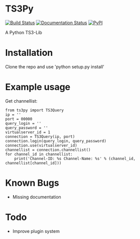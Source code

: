 TS3Py
=====
[![Build Status](https://travis-ci.org/Thor77/TS3Py.svg?branch=master)](https://travis-ci.org/Thor77/TS3Py) [![Documentation Status](https://readthedocs.org/projects/ts3py/badge/?version=latest)](http://ts3py.readthedocs.org/en/latest/?badge=latest) [![PyPI](https://img.shields.io/pypi/v/TS3Py.svg)](https://pypi.python.org/pypi/TS3Py) 

A Python TS3-Lib

Installation
==============
Clone the repo and use 'python setup.py install'

Example usage
=============
Get channellist:

    from ts3py import TS3Query  
    ip = ''
    port = 00000
    query_login = ''
    query_password = ''
    virtualserver_id = 1
    connection = TS3Query(ip, port)
    connection.login(query_login, query_password)
    connection.use(virtualserver_id)
    channellist = connection.channellist()
    for channel_id in channellist:
        print('Channel-ID: %s Channel-Name: %s' % (channel_id, channellist[channel_id]))

Known Bugs
==========
- Missing documentation

Todo
====
- Improve plugin system
